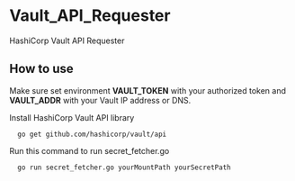 # Vault_API_Requester
HashiCorp Vault API Requester

## How to use
Make sure set environment **VAULT_TOKEN** with your authorized token and **VAULT_ADDR** with your Vault IP address or DNS.

Install HashiCorp Vault API library
```
  go get github.com/hashicorp/vault/api
```

Run this command to run secret_fetcher.go
```
  go run secret_fetcher.go yourMountPath yourSecretPath
```

